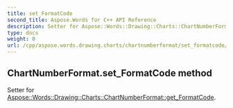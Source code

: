 ```yaml
---
title: set_FormatCode
second_title: Aspose.Words for C++ API Reference
description: Setter for Aspose::Words::Drawing::Charts::ChartNumberFormat::get_FormatCode. 
type: docs
weight: 0
url: /cpp/aspose.words.drawing.charts/chartnumberformat/set_formatcode/
---
```

## ChartNumberFormat.set_FormatCode method


Setter for [Aspose::Words::Drawing::Charts::ChartNumberFormat::get_FormatCode](./get_formatcode/).

